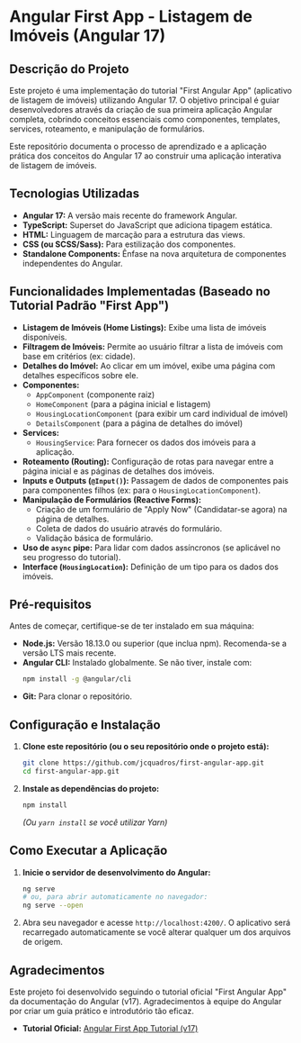 # Angular First App - Listagem de Imóveis (Angular 17)

## Descrição do Projeto

Este projeto é uma implementação do tutorial "First Angular App" (aplicativo de listagem de imóveis) utilizando Angular 17. O objetivo principal é guiar desenvolvedores através da criação de sua primeira aplicação Angular completa, cobrindo conceitos essenciais como componentes, templates, services, roteamento, e manipulação de formulários.

Este repositório documenta o processo de aprendizado e a aplicação prática dos conceitos do Angular 17 ao construir uma aplicação interativa de listagem de imóveis.

## Tecnologias Utilizadas

* **Angular 17:** A versão mais recente do framework Angular.
* **TypeScript:** Superset do JavaScript que adiciona tipagem estática.
* **HTML:** Linguagem de marcação para a estrutura das views.
* **CSS (ou SCSS/Sass):** Para estilização dos componentes.
* **Standalone Components:** Ênfase na nova arquitetura de componentes independentes do Angular.

## Funcionalidades Implementadas (Baseado no Tutorial Padrão "First App")

* **Listagem de Imóveis (Home Listings):** Exibe uma lista de imóveis disponíveis.
* **Filtragem de Imóveis:** Permite ao usuário filtrar a lista de imóveis com base em critérios (ex: cidade).
* **Detalhes do Imóvel:** Ao clicar em um imóvel, exibe uma página com detalhes específicos sobre ele.
* **Componentes:**
    * `AppComponent` (componente raiz)
    * `HomeComponent` (para a página inicial e listagem)
    * `HousingLocationComponent` (para exibir um card individual de imóvel)
    * `DetailsComponent` (para a página de detalhes do imóvel)
* **Services:**
    * `HousingService`: Para fornecer os dados dos imóveis para a aplicação.
* **Roteamento (Routing):** Configuração de rotas para navegar entre a página inicial e as páginas de detalhes dos imóveis.
* **Inputs e Outputs (`@Input()`):** Passagem de dados de componentes pais para componentes filhos (ex: para o `HousingLocationComponent`).
* **Manipulação de Formulários (Reactive Forms):**
    * Criação de um formulário de "Apply Now" (Candidatar-se agora) na página de detalhes.
    * Coleta de dados do usuário através do formulário.
    * Validação básica de formulário.
* **Uso de `async` pipe:** Para lidar com dados assíncronos (se aplicável no seu progresso do tutorial).
* **Interface (`HousingLocation`):** Definição de um tipo para os dados dos imóveis.

## Pré-requisitos

Antes de começar, certifique-se de ter instalado em sua máquina:

* **Node.js:** Versão 18.13.0 ou superior (que inclua npm). Recomenda-se a versão LTS mais recente.
* **Angular CLI:** Instalado globalmente. Se não tiver, instale com:
    ```bash
    npm install -g @angular/cli
    ```
* **Git:** Para clonar o repositório.

## Configuração e Instalação

1.  **Clone este repositório (ou o seu repositório onde o projeto está):**
    ```bash
    git clone https://github.com/jcquadros/first-angular-app.git
    cd first-angular-app.git
    ```

2.  **Instale as dependências do projeto:**
    ```bash
    npm install
    ```
    *(Ou `yarn install` se você utilizar Yarn)*

## Como Executar a Aplicação

1.  **Inicie o servidor de desenvolvimento do Angular:**
    ```bash
    ng serve
    # ou, para abrir automaticamente no navegador:
    ng serve --open
    ```

2.  Abra seu navegador e acesse `http://localhost:4200/`. O aplicativo será recarregado automaticamente se você alterar qualquer um dos arquivos de origem.

## Agradecimentos

Este projeto foi desenvolvido seguindo o tutorial oficial "First Angular App" da documentação do Angular (v17). Agradecimentos à equipe do Angular por criar um guia prático e introdutório tão eficaz.

* **Tutorial Oficial:** [Angular First App Tutorial (v17)](https://v17.angular.io/tutorial/first-app)

